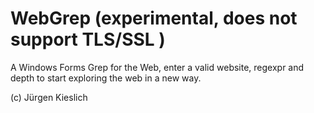 # WebGrep (experimental, does not support TLS/SSL )

A Windows Forms Grep for the Web, enter a valid website, regexpr and depth to start exploring the web in a new way.


(c) Jürgen Kieslich